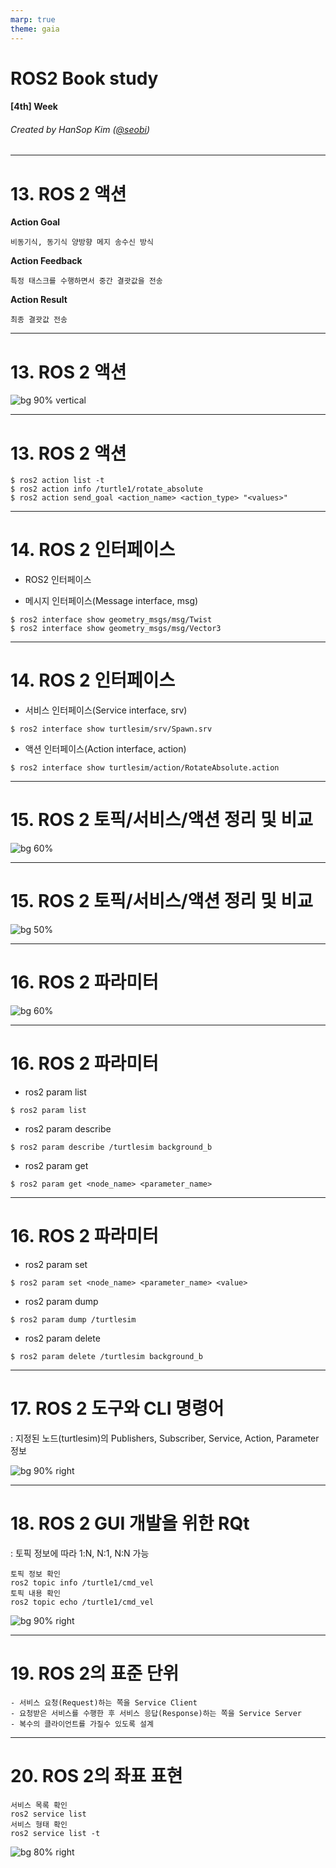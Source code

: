 ```yaml
---
marp: true
theme: gaia
---
```


<!-- _class: lead -->

# **ROS2** Book study

#### [4th] Week

###### Created by HanSop Kim ([@seobi](https://github.com/))

---

<!-- paginate: true -->

# 13. ROS 2 액션

**Action Goal**
```
비동기식, 동기식 양방향 메지 송수신 방식
```
**Action Feedback**
```
특정 태스크를 수행하면서 중간 결괏값을 전송
```
**Action Result**
```
최종 결괏값 전송
```

---

# 13. ROS 2 액션

![bg 90% vertical ](1.png)

---

# 13. ROS 2 액션

```
$ ros2 action list -t
$ ros2 action info /turtle1/rotate_absolute
$ ros2 action send_goal <action_name> <action_type> "<values>"
```

---

# 14. ROS 2 인터페이스

- ROS2 인터페이스

- 메시지 인터페이스(Message interface, msg)
```
$ ros2 interface show geometry_msgs/msg/Twist
$ ros2 interface show geometry_msgs/msg/Vector3
```

---

# 14. ROS 2 인터페이스

- 서비스 인터페이스(Service interface, srv)
```
$ ros2 interface show turtlesim/srv/Spawn.srv
```
- 액션 인터페이스(Action interface, action)
```
$ ros2 interface show turtlesim/action/RotateAbsolute.action
```

---

# 15. ROS 2 토픽/서비스/액션 정리 및 비교

![bg 60% ](2.png)

---

# 15. ROS 2 토픽/서비스/액션 정리 및 비교

![bg 50% ](3.png)

---

# 16.  ROS 2 파라미터

![bg 60% ](4.png)


---

# 16.  ROS 2 파라미터

- ros2 param list
```
$ ros2 param list
```
- ros2 param describe
```
$ ros2 param describe /turtlesim background_b
```
- ros2 param get
```
$ ros2 param get <node_name> <parameter_name>
```

---

# 16.  ROS 2 파라미터

- ros2 param set
```
$ ros2 param set <node_name> <parameter_name> <value>
```
- ros2 param dump
```
$ ros2 param dump /turtlesim
```
- ros2 param delete
```
$ ros2 param delete /turtlesim background_b
```

---

# 17. ROS 2 도구와 CLI 명령어

: 지정된 노드(turtlesim)의 Publishers, Subscriber, Service, Action, Parameter정보

![bg 90% right ](4.png)

---

# 18. ROS 2 GUI 개발을 위한 RQt

: 토픽 정보에 따라 1:N, N:1, N:N 가능
```
토픽 정보 확인
ros2 topic info /turtle1/cmd_vel
토픽 내용 확인
ros2 topic echo /turtle1/cmd_vel
```
![bg 90% right ](5.png)

---

# 19. ROS 2의 표준 단위


```
- 서비스 요청(Request)하는 쪽을 Service Client
- 요청받은 서비스를 수행한 후 서비스 응답(Response)하는 쪽을 Service Server
- 복수의 클라이언트를 가질수 있도록 설계
```

---

# 20. ROS 2의 좌표 표현
```
서비스 목록 확인
ros2 service list
서비스 형태 확인
ros2 service list -t
```

![bg 80% right ](6.png)

